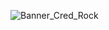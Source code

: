 ![Banner_Cred_Rock](https://user-images.githubusercontent.com/59847806/114299621-b5be9180-9a92-11eb-915d-74a2c7cc494d.png)
